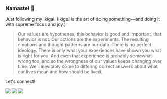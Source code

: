 ### Namaste! 👋


Just following my Ikigai. (Ikigai is the art of doing something—and doing it with supreme focus and joy.)


>Our values are hypotheses, this behavior is good and important, that behavior is not. Our actions are the experiments. The resulting emotions and thought patterns are our data. There is no perfect ideology. There is only what your experiences have shown you what is right for you. And even that experience is probably somewhat wrong too, and so the wrongness of our values keeps changing over time. We’ll inevitably come to differing correct answers about what our lives mean and how should be lived.

Let's connect!

[<img src="https://img.shields.io/badge/linkedin-%230077B5.svg?&style=for-the-badge&logo=linkedin&logoColor=white" />](https://www.linkedin.com/in/kuldeepsinghgrewal/)
[<img src="https://img.shields.io/badge/twitter-%231DA1F2.svg?&style=for-the-badge&logo=twitter&logoColor=white" />](https://twitter.com/cypherpunk_bch)
[<img src="https://img.shields.io/badge/stack%20overflow-FE7A16?logo=stack-overflow&logoColor=white&style=for-the-badge" />](https://stackoverflow.com/users/3630386/kiok46)



<!--
**kiok46/kiok46** is a ✨ _special_ ✨ repository because its `README.md` (this file) appears on your GitHub profile.

Here are some ideas to get you started:

- 🔭 I’m currently working on ...
- 🌱 I’m currently learning ...
- 👯 I’m looking to collaborate on ...
- 🤔 I’m looking for help with ...
- 💬 Ask me about ...
- 📫 How to reach me: ...
- 😄 Pronouns: ...
- ⚡ Fun fact: ...
-->
